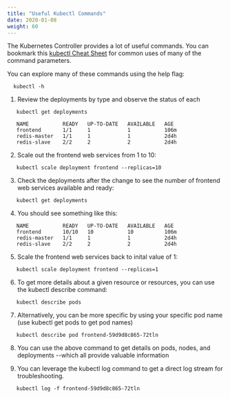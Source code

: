 ```yaml
---
title: "Useful Kubectl Commands"
date: 2020-01-08
weight: 60
---
```


The Kubernetes Controller provides a lot of useful commands. You can bookmark this <a href="https://kubernetes.io/docs/reference/kubectl/cheatsheet/">kubectl Cheat Sheet</a> for common uses of many of the command parameters. 

You can explore many of these commands using the help flag:
```
  kubectl -h
```

1. Review the deployments by type and observe the status of each
```
   kubectl get deployments
```
```
   NAME           READY   UP-TO-DATE   AVAILABLE   AGE
   frontend       1/1     1            1           106m
   redis-master   1/1     1            1           2d4h
   redis-slave    2/2     2            2           2d4h
```
2. Scale out the frontend web services from 1 to 10:

```
   kubectl scale deployment frontend --replicas=10
```

3. Check the deployments after the change to see the number of frontend web services available and ready:
```
   kubectl get deployments
```

4. You should see something like this:

```
   NAME           READY   UP-TO-DATE   AVAILABLE   AGE
   frontend       10/10   10           10          106m
   redis-master   1/1     1            1           2d4h
   redis-slave    2/2     2            2           2d4h
```
5. Scale the frontend web services back to inital value of 1:

```
   kubectl scale deployment frontend --replicas=1
```

6. To get more details about a given resource or resources, you can use the kubectl describe command:

```
   kubectl describe pods
```   
7. Alternatively, you can be more specific by using your specific pod name (use kubectl get pods to get pod names)
```
   kubectl describe pod frontend-59d9d8c865-72tln
```   
8. You can use the above command to get details on pods, nodes, and deployments --which all provide valuable information



9. You can leverage the kubectl log command to get a direct log stream for troubleshooting.

```
   kubectl log -f frontend-59d9d8c865-72tln
```   
